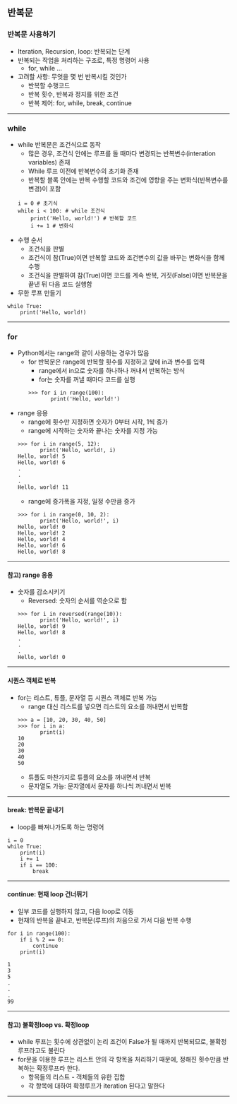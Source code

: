 ## 반복문
### 반복문 사용하기
   - Iteration, Recursion, loop: 반복되는 단계
   - 반복되는 작업을 처리하는 구조로, 특정 명령어 사용
      - for, while ...
   - 고려할 사항: 무엇을 몇 번 반복시킬 것인가
      - 반복할 수행코드
      - 반복 횟수, 반복과 정지를 위한 조건
      - 반복 제어: for, while, break, continue
---

### while
   - while 반복문은 조건식으로 동작
      - 많은 경우, 조건식 안에는 루프를 돌 때마다 변경되는 반복변수(interation variables) 존재
      - While 루프 이전에 반복변수의 초기화 존재
      - 반복할 블록 안에는 반복 수행할 코드와 조건에 영향을 주는 변화식(반복변수를 변경)이 포함
      ```
      i = 0 # 초기식
      while i < 100: # while 조건식
          print('Hello, world!') # 반복할 코드
          i += 1 # 변화식
      ```
   - 수행 순서
      - 조건식을 판별
      - 조건식이 참(True)이면 반복할 코드와 조건변수의 값을 바꾸는 변화식을 함께 수행
      - 조건식을 판별하여 참(True)이면 코드를 계속 반복, 거짓(False)이면 반복문을 끝낸 뒤 다음 코드 실행함
   - 무한 루프 만들기
   ```
   while True:
       print('Hello, world!)
   ```
---

### for
   - Python에서는 range와 같이 사용하는 경우가 많음
      - for 반복문은 range에 반복할 횟수를 지정하고 앞에 in과 변수를 입력
         - range에서 in으로 숫자를 하나하나 꺼내서 반복하는 방식
         - for는 숫자를 꺼낼 때마다 코드를 실행
         ```
         >>> for i in range(100):
                print('Hello, world!')
         ```
   - range 응용
      - range에 횟수만 지정하면 숫자가 0부터 시작, 1씩 증가
      - range에 시작하는 숫자와 끝나는 숫자를 지정 가능
      ```
      >>> for i in range(5, 12):
             print('Hello, world!, i)
      Hello, world! 5
      Hello, world! 6
      .
      .
      .
      Hello, world! 11
      ```
      - range에 증가폭을 지정, 일정 수만큼 증가
      ```
      >>> for i in range(0, 10, 2):
             print('Hello, world!', i)
      Hello, world! 0
      Hello, world! 2
      Hello, world! 4
      Hello, world! 6
      Hello, world! 8
      ```
---

#### 참고) range 응용
   - 숫자를 감소시키기
      - Reversed: 숫자의 순서를 역순으로 함
      ```
      >>> for i in reversed(range(10)):
             print('Hello, world!', i)
      Hello, world! 9
      Hello, world! 8
      .
      .
      .
      Hello, world! 0
      ```
---

#### 시퀀스 객체로 반복
   - for는 리스트, 튜플, 문자열 등 시퀀스 객체로 반복 가능
      - range 대신 리스트를 넣으면 리스트의 요소를 꺼내면서 반복함
      ```
      >>> a = [10, 20, 30, 40, 50]
      >>> for i in a:
             print(i)
      10
      20
      30
      40
      50
      ```
      - 튜플도 마찬가지로 튜플의 요소를 꺼내면서 반복
      - 문자열도 가능: 문자열에서 문자를 하나씩 꺼내면서 반복
---

#### break: 반복문 끝내기
   - loop를 빠져나가도록 하는 명령어
   ```
   i = 0
   while True:
       print(i)
       i += 1
       if i == 100:
           break
   ```
---

#### continue: 현재 loop 건너뛰기
   - 일부 코드를 실행하지 않고, 다음 loop로 이동
   - 현재의 반복을 끝내고, 반복문(루프)의 처음으로 가서 다음 반복 수행
   ```
   for i in range(100):
       if i % 2 == 0:
           continue
       print(i)
   
   1
   3
   5
   .
   .
   .
   99
   ```
---

#### 참고) 불확정loop vs. 확정loop
   - while 루프는 횟수에 상관없이 논리 조건이 False가 될 때까지 반복되므로, 불확정루프라고도 불린다
   - for문을 이용한 루프는 리스트 안의 각 항목을 처리하기 때문에, 정해진 횟수만큼 반복하는 확정루프라 한다.
      - 항목들의 리스트 - 객체들의 유한 집합
      - 각 항목에 대하여 확정루프가 iteration 된다고 말한다
---
